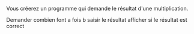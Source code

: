 Vous créerez un programme qui demande le résultat d'une multiplication.

Demander combien font a fois b
saisir le résultat
afficher si le résultat est correct